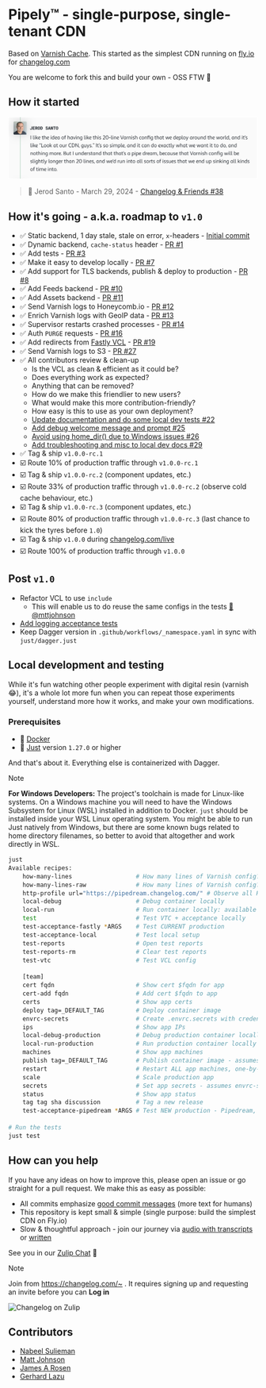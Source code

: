 # Pipely™️ - single-purpose, single-tenant CDN

Based on [Varnish Cache](https://varnish-cache.org/releases/index.html). This started as the simplest CDN running on [fly.io](https://fly.io/changelog)
for [changelog.com](https://changelog.com)

You are welcome to fork this and build your own - OSS FTW 💚

## How it started

![How it started](./how-it-started-changelog-friends-38.png)

> 🧢 Jerod Santo - March 29, 2024 - <a href="https://changelog.com/friends/38#transcript-208" target="_blank">Changelog & Friends #38</a>

## How it's going - a.k.a. roadmap to `v1.0`

- ✅ Static backend, 1 day stale, stale on error, `x`-headers - [Initial commit](https://github.com/thechangelog/pipely/commit/17d3899a52d9dc887efd7f49de92b24249431234)
- ✅ Dynamic backend, `cache-status` header - [PR #1](https://github.com/thechangelog/pipely/pull/1)
- ✅ Add tests - [PR #3](https://github.com/thechangelog/pipely/pull/3)
- ✅ Make it easy to develop locally - [PR #7](https://github.com/thechangelog/pipely/pull/7)
- ✅ Add support for TLS backends, publish & deploy to production - [PR #8](https://github.com/thechangelog/pipely/pull/8)
- ✅ Add Feeds backend - [PR #10](https://github.com/thechangelog/pipely/pull/10)
- ✅ Add Assets backend - [PR #11](https://github.com/thechangelog/pipely/pull/11)
- ✅ Send Varnish logs to Honeycomb.io - [PR #12](https://github.com/thechangelog/pipely/pull/12)
- ✅ Enrich Varnish logs with GeoIP data - [PR #13](https://github.com/thechangelog/pipely/pull/13)
- ✅ Supervisor restarts crashed processes - [PR #14](https://github.com/thechangelog/pipely/pull/14)
- ✅ Auth `PURGE` requests - [PR #16](https://github.com/thechangelog/pipely/pull/16)
- ✅ Add redirects from [Fastly VCL](./varnish/changelog.com.vcl) - [PR #19](https://github.com/thechangelog/pipely/pull/19)
- ✅ Send Varnish logs to S3 - [PR #27](https://github.com/thechangelog/pipely/pull/27)
- ✅ All contributors review & clean-up
  - Is the VCL as clean & efficient as it could be?
  - Does everything work as expected?
  - Anything that can be removed?
  - How do we make this friendlier to new users?
  - What would make this more contribution-friendly?
  - How easy is this to use as your own deployment?
  - [Update documentation and do some local dev tests #22](https://github.com/thechangelog/pipely/pull/22)
  - [Add debug welcome message and prompt #25](https://github.com/thechangelog/pipely/pull/25)
  - [Avoid using home_dir() due to Windows issues #26](https://github.com/thechangelog/pipely/pull/26)
  - [Add troubleshooting and misc to local dev docs #29](https://github.com/thechangelog/pipely/pull/29)
- ✅ Tag & ship `v1.0.0-rc.1`
- ☑️ Route 10% of production traffic through `v1.0.0-rc.1`
- ☑️ Tag & ship `v1.0.0-rc.2` (component updates, etc.)
- ☑️ Route 33% of production traffic through `v1.0.0-rc.2` (observe cold cache behaviour, etc.)
- ☑️ Tag & ship `v1.0.0-rc.3` (component updates, etc.)
- ☑️ Route 80% of production traffic through `v1.0.0-rc.3` (last chance to kick the tyres before `1.0`)
- ☑️ Tag & ship `v1.0.0` during [changelog.com/live](https://changelog.com/live)
- ☑️ Route 100% of production traffic through `v1.0.0`

## Post `v1.0`

- Refactor VCL to use `include`
  - This will enable us to do reuse the same configs in the tests [💪 @mttjohnson](https://cdn2.changelog.com/uploads/podcast/news-2023-04-03/the-changelog-news-2023-04-03.mp3)
- [Add logging acceptance tests](https://github.com/thechangelog/pipely/pull/27#issuecomment-3094684063)
- Keep Dagger version in `.github/workflows/_namespace.yaml` in sync with `just/dagger.just`

## Local development and testing

While it's fun watching other people experiment with digital resin (varnish 😂), it's a whole lot more fun when you can repeat those experiments yourself, understand more how it works, and make your own modifications.

### Prerequisites

- 🐳 [Docker](https://docs.docker.com/engine/install/)
- 🤖 [Just](https://github.com/casey/just?tab=readme-ov-file#installation) version `1.27.0` or higher

And that's about it. Everything else is containerized with Dagger.

> [!NOTE]
>  **For Windows Developers:**
> The project's toolchain is made for Linux-like systems. On a Windows machine you will need to have the Windows Subsystem for Linux (WSL) installed in addition to Docker. `just` should be installed inside your WSL Linux operating system. You might be able to run Just natively from Windows, but there are some known bugs related to home directory filenames, so better to avoid that altogether and work directly in WSL.

```bash
just
Available recipes:
    how-many-lines                  # How many lines of Varnish config?
    how-many-lines-raw              # How many lines of Varnish config?
    http-profile url="https://pipedream.changelog.com/" # Observe all HTTP timings - https://blog.cloudflare.com/a-question-of-timing
    local-debug                     # Debug container locally
    local-run                       # Run container locally: available on http://localhost:9000
    test                            # Test VTC + acceptance locally
    test-acceptance-fastly *ARGS    # Test CURRENT production
    test-acceptance-local           # Test local setup
    test-reports                    # Open test reports
    test-reports-rm                 # Clear test reports
    test-vtc                        # Test VCL config

    [team]
    cert fqdn                       # Show cert $fqdn for app
    cert-add fqdn                   # Add cert $fqdn to app
    certs                           # Show app certs
    deploy tag=_DEFAULT_TAG         # Deploy container image
    envrc-secrets                   # Create .envrc.secrets with credentials from 1Password
    ips                             # Show app IPs
    local-debug-production          # Debug production container locally - assumes envrc-secrets has already run
    local-run-production            # Run production container locally - assumes envrc-secrets has already run - available on http://localhost:9000
    machines                        # Show app machines
    publish tag=_DEFAULT_TAG        # Publish container image - assumes envrc-secrets was already run
    restart                         # Restart ALL app machines, one-by-one
    scale                           # Scale production app
    secrets                         # Set app secrets - assumes envrc-secrets was already run
    status                          # Show app status
    tag tag sha discussion          # Tag a new release
    test-acceptance-pipedream *ARGS # Test NEW production - Pipedream, the Changelog variant of Pipely

# Run the tests
just test
```

## How can you help

If you have any ideas on how to improve this, please open an issue or go
straight for a pull request. We make this as easy as possible:
- All commits emphasize [good commit messages](https://cbea.ms/git-commit/) (more text for humans)
- This repository is kept small & simple (single purpose: build the simplest CDN on Fly.io)
- Slow & thoughtful approach - join our journey via [audio with transcripts](https://changelog.com/topic/kaizen) or [written](https://github.com/thechangelog/changelog.com/discussions/categories/kaizen)

See you in our [Zulip Chat](https://changelog.zulipchat.com/#narrow/channel/513743-pipely) 👋

> [!NOTE]
> Join from <https://changelog.com/~> . It requires signing up and requesting an invite before you can **Log in**

![Changelog on Zulip](./changelog.zulipchat.png)

## Contributors

- [Nabeel Sulieman](https://github.com/nabsul)
- [Matt Johnson](https://github.com/mttjohnson)
- [James A Rosen](https://www.jamesarosen.com/now)
- [Gerhard Lazu](https://gerhard.io)
